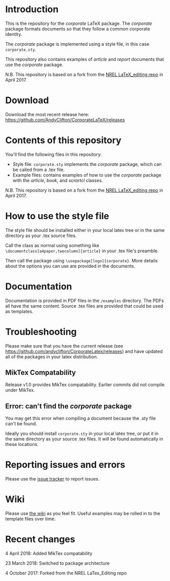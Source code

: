 # Introduction
This is the repository for the _corporate_ LaTeX package. The _corporate_ package formats documents so that they follow a common corporate identity.

The _corporate_ package is implemented using a style file, in this case `corporate.sty`.

This repository also contains examples of _article_ and _report_ documents that use the _corporate_ package.

N.B. This repository is based on a fork from the [NREL LaTeX_editing repo](https://github.com/NREL/latex_editing) in April 2017.

# Download
Download the most recent release here: https://github.com/AndyClifton/CorporateLaTeX/releases

# Contents of this repository
You'll find the following files in this repository:
* Style file: `corporate.sty` implements the _corporate_ package, which can be called from a .tex file.
* Example files: contains examples of how to use the _corporate_ package with the _article_, _book_, and _scrartcl_ classes.

N.B. This repository is based on a fork from the [NREL LaTeX_editing repo](https://github.com/NREL/latex_editing) in April 2017.

# How to use the style file
The style file should be installed either in your local latex tree or in the same directory as your .tex source files.

Call the class as normal using something like `\documentclass[a4paper,twocolumn]{article}` in your .tex file's preamble.

Then call the package using `\usepackage[logo]{corporate}`. More details about the options you can use are provided in the documents.

# Documentation
Documentation is provided in PDF files in the `/examples` directory. The PDFs all have the same content. Source .tex files are provided that could be used as templates.

# Troubleshooting
Please make sure that you have the current release (see https://github.com/andyclifton/CorporateLatex/releases) and have updated all of the packages in your latex distribution.

## MikTex Compatability
Release v1.0 provides MikTex compatability. Earlier commits did not compile under MikTex.

## Error: can't find the _corporate_ package
You may get this error when compiling a document because the .sty file can't be found.

Ideally you should install `corporate.sty` in your local latex tree, or put it in the same directory as your source .tex files. It will be found automatically in these locations.

# Reporting issues and errors
Please use the [issue tracker](../../issues) to report issues.

# Wiki
Please use [the wiki](../../wiki) as you feel fit. Useful examples may be rolled in to the template files over time.

# Recent changes
4 April 2018: Added MikTex compatability

23 March 2018: Switched to package architecture

4 October 2017: Forked from the NREL LaTex_Editing repo
